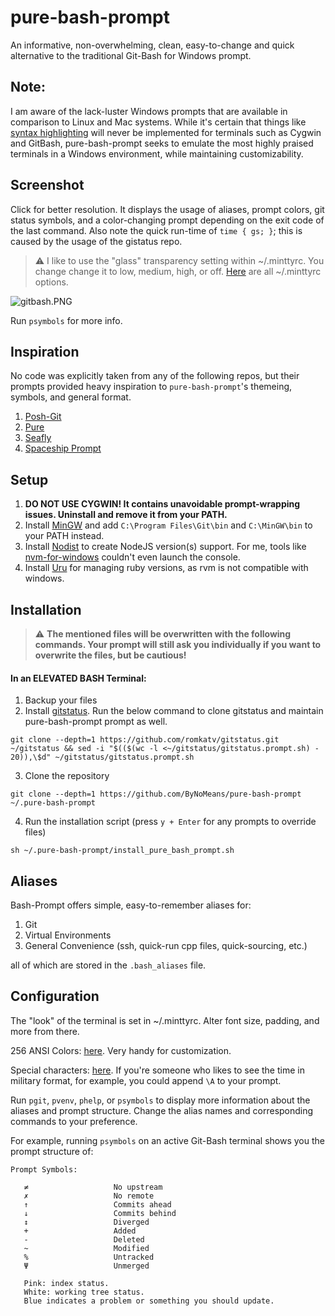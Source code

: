 # pure-bash-prompt

An informative, non-overwhelming, clean, easy-to-change and quick alternative to the traditional Git-Bash for Windows prompt.

## Note:

I am aware of the lack-luster Windows prompts that are available in comparison to Linux and Mac systems. While it's certain that things like [syntax highlighting](https://github.com/zsh-users/zsh-syntax-highlighting) will never be implemented for terminals such as Cygwin and GitBash, pure-bash-prompt seeks to emulate the most highly praised terminals in a Windows environment, while maintaining customizability.

## Screenshot

Click for better resolution. It displays the usage of aliases, prompt colors, git status symbols, and a color-changing prompt depending on the exit code of the last command. Also note the quick run-time of `time { gs; }`; this is caused by the usage of the gistatus repo.

> :warning: I like to use the "glass" transparency setting within ~/.minttyrc. You change change it to low, medium, high, or off. [Here](https://mintty.github.io/mintty.1.html) are all ~/.minttyrc options.

![gitbash.PNG](https://github.com/ByNoMeans/pure-bash-prompt/blob/master/gitbash.PNG)

Run `psymbols` for more info.
   
## Inspiration

No code was explicitly taken from any of the following repos, but their prompts provided heavy inspiration to `pure-bash-prompt`'s themeing, symbols, and general format.

1. [Posh-Git](https://github.com/dahlbyk/posh-git/)
2. [Pure](https://github.com/sindresorhus/pure)
3. [Seafly](https://github.com/bluz71/bash-seafly-prompt/)
4. [Spaceship Prompt](https://github.com/denysdovhan/spaceship-prompt)

## Setup

1. **DO NOT USE CYGWIN! It contains unavoidable prompt-wrapping issues. Uninstall and remove it from your PATH.** 
2. Install [MinGW](https://sourceforge.net/projects/mingw/) and add `C:\Program Files\Git\bin` and `C:\MinGW\bin` to your PATH instead.
3. Install [Nodist](https://github.com/nullivex/nodist) to create NodeJS version(s) support. For me, tools like [nvm-for-windows](https://github.com/coreybutler/nvm-windows) couldn't even launch the console. 
4. Install [Uru](https://bitbucket.org/jonforums/uru/) for managing ruby versions, as rvm is not compatible with windows.

## Installation

> :warning: **The mentioned files will be overwritten with the following commands. Your prompt will still ask you individually if you want to overwrite the files, but be cautious!**

#### In an ELEVATED BASH Terminal:

1. Backup your files
2. Install [gitstatus](https://github.com/romkatv/gitstatus). Run the below command to clone gitstatus and maintain pure-bash-prompt prompt as well.
```
git clone --depth=1 https://github.com/romkatv/gitstatus.git ~/gitstatus && sed -i "$(($(wc -l <~/gitstatus/gitstatus.prompt.sh) - 20)),\$d" ~/gitstatus/gitstatus.prompt.sh
```
3. Clone the repository
```
git clone --depth=1 https://github.com/ByNoMeans/pure-bash-prompt ~/.pure-bash-prompt
```
4. Run the installation script (press `y + Enter` for any prompts to override files)
```
sh ~/.pure-bash-prompt/install_pure_bash_prompt.sh
```

## Aliases

Bash-Prompt offers simple, easy-to-remember aliases for:

1. Git
2. Virtual Environments
3. General Convenience (ssh, quick-run cpp files, quick-sourcing, etc.)

all of which are stored in the `.bash_aliases` file.

## Configuration

The "look" of the terminal is set in ~/.minttyrc. Alter font size, padding, and more from there.

256 ANSI Colors: [here](https://unix.stackexchange.com/questions/124407/what-color-codes-can-i-use-in-my-ps1-prompt). Very handy for customization.

Special characters: [here](https://www.cyberciti.biz/tips/howto-linux-unix-bash-shell-setup-prompt.html). If you're someone who likes to see the time in military format, for example, you could append `\A` to your prompt.

Run `pgit`, `pvenv`, `phelp`, or `psymbols` to display more information about the aliases and prompt structure. Change the alias names and corresponding commands to your preference.

For example, running `psymbols` on an active Git-Bash terminal shows you the prompt structure of:
```
Prompt Symbols:

   ≠                   No upstream
   ✗                   No remote
   ↑                   Commits ahead
   ↓                   Commits behind
   ↕                   Diverged
   +                   Added
   -                   Deleted
   ~                   Modified
   %                   Untracked
   Ψ                   Unmerged

   Pink: index status.
   White: working tree status.
   Blue indicates a problem or something you should update.
```

